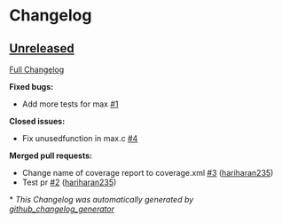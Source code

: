 # Changelog

## [Unreleased](https://github.com/hariharan235/Test_webhook/tree/HEAD)

[Full Changelog](https://github.com/hariharan235/Test_webhook/compare/38e30973390ab52d76c7c534f3eacb02261203ad...HEAD)

**Fixed bugs:**

- Add more tests for max [\#1](https://github.com/hariharan235/Test_webhook/issues/1)

**Closed issues:**

- Fix unusedfunction in max.c [\#4](https://github.com/hariharan235/Test_webhook/issues/4)

**Merged pull requests:**

- Change name of coverage report to coverage.xml [\#3](https://github.com/hariharan235/Test_webhook/pull/3) ([hariharan235](https://github.com/hariharan235))
- Test pr [\#2](https://github.com/hariharan235/Test_webhook/pull/2) ([hariharan235](https://github.com/hariharan235))



\* *This Changelog was automatically generated by [github_changelog_generator](https://github.com/github-changelog-generator/github-changelog-generator)*

